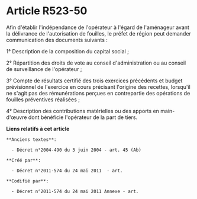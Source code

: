 # Article R523-50

Afin d'établir l'indépendance de l'opérateur à l'égard de l'aménageur avant la délivrance de l'autorisation de fouilles, le
préfet de région peut demander communication des documents suivants :

1° Description de la composition du capital social ;

2° Répartition des droits de vote au conseil d'administration ou au conseil de surveillance de l'opérateur ;

3° Compte de résultats certifié des trois exercices précédents et budget prévisionnel de l'exercice en cours précisant
l'origine des recettes, lorsqu'il ne s'agit pas des rémunérations perçues en contrepartie des opérations de fouilles
préventives réalisées ;

4° Description des contributions matérielles ou des apports en main-d'œuvre dont bénéficie l'opérateur de la part de tiers.

**Liens relatifs à cet article**

	**Anciens textes**:

	  - Décret n°2004-490 du 3 juin 2004 - art. 45 (Ab)

	**Créé par**:

	  - Décret n°2011-574 du 24 mai 2011  - art.

	**Codifié par**:

	  - Décret n°2011-574 du 24 mai 2011 Annexe - art.
